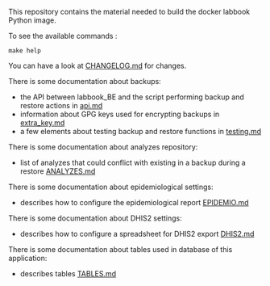 This repository contains the material needed to build the docker labbook Python image.

To see the available commands :

    make help

You can have a look at [CHANGELOG.md](CHANGELOG.md) for changes.

There is some documentation about backups:

- the API between labbook_BE and the script performing backup and restore actions in [api.md](labbook_BE/script/doc/api.md)
- information about GPG keys used for encrypting backups in [extra_key.md](labbook_BE/script/doc/extra_key.md)
- a few elements about testing backup and restore functions in [testing.md](labbook_BE/script/doc/testing.md)


There is some documentation about analyzes repository:

- list of analyzes that could conflict with existing in a backup during a restore [ANALYZES.md](labbook_BE/ANALYZES.md)


There is some documentation about epidemiological settings:

- describes how to configure the epidemiological report [EPIDEMIO.md](labbook_BE/EPIDEMIO.md)


There is some documentation about DHIS2 settings:

- describes how to configure a spreadsheet for DHIS2 export [DHIS2.md](labbook_BE/DHIS2.md)


There is some documentation about tables used in database of this application:

- describes tables [TABLES.md](labbook_BE/TABLES.md)
